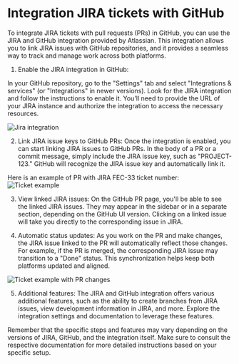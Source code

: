 # Integration JIRA tickets with GitHub

To integrate JIRA tickets with pull requests (PRs) in GitHub, you can use the JIRA and GitHub integration provided by Atlassian. This integration allows you to link JIRA issues with GitHub repositories, and it provides a seamless way to track and manage work across both platforms.

1. Enable the JIRA integration in GitHub:

  In your GitHub repository, go to the "Settings" tab and select "Integrations & services" (or "Integrations" in newer versions). Look for the JIRA integration and follow the instructions to enable it. You'll need to provide the URL of your JIRA instance and authorize the integration to access the necessary resources.

  ![Jira integration](https://github.com/uptechteam/fe-cookbook/assets/13544983/0cf7889e-e9bc-485d-9237-cb9ba51dbf96)

2. Link JIRA issue keys to GitHub PRs:
  Once the integration is enabled, you can start linking JIRA issues to GitHub PRs. In the body of a PR or a commit message, simply include the JIRA issue key, such as "PROJECT-123." GitHub will recognize the JIRA issue key and automatically link it.
  
  Here is an example of PR with JIRA FEC-33 ticket number:
  ![Ticket example](https://github.com/uptechteam/fe-cookbook/assets/13544983/7b6fa436-b24f-4f75-a097-f4f276a59153)

3. View linked JIRA issues:
  On the GitHub PR page, you'll be able to see the linked JIRA issues. They may appear in the sidebar or in a separate section, depending on the GitHub UI version. Clicking on a linked issue will take you directly to the corresponding issue in JIRA.

4. Automatic status updates:
   As you work on the PR and make changes, the JIRA issue linked to the PR will automatically reflect those changes. For example, if the PR is merged, the corresponding JIRA issue may transition to a "Done" status. This synchronization helps keep both platforms updated and aligned.

  ![Ticket example with PR changes](https://github.com/uptechteam/fe-cookbook/assets/13544983/dca211a6-5459-440f-92e0-5de44273b677)

5. Additional features:
  The JIRA and GitHub integration offers various additional features, such as the ability to create branches from JIRA issues, view development information in JIRA, and more. Explore the integration settings and documentation to leverage these features.

Remember that the specific steps and features may vary depending on the versions of JIRA, GitHub, and the integration itself. Make sure to consult the respective documentation for more detailed instructions based on your specific setup.
